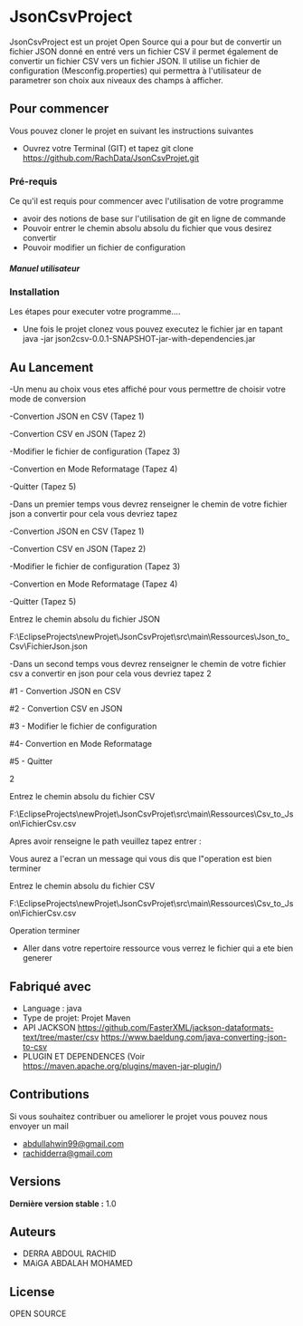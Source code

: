 # JsonCsvProject



 JsonCsvProject est un projet Open Source qui a pour but de convertir un fichier JSON donné en entré vers un fichier CSV
 il permet également de convertir un fichier CSV vers un fichier JSON. Il utilise un fichier de configuration (Mesconfig.properties) qui  permettra à l'utilisateur de parametrer son choix aux niveaux des champs à afficher.


## Pour commencer

Vous pouvez cloner le projet en suivant les instructions suivantes
- Ouvrez votre Terminal (GIT) et tapez git clone https://github.com/RachData/JsonCsvProjet.git

### Pré-requis

Ce qu'il est requis pour commencer avec l'utilisation de votre programme 

- avoir des notions de base sur l'utilisation de git en ligne de commande 
- Pouvoir entrer le chemin absolu absolu du fichier que vous desirez convertir
- Pouvoir modifier un fichier de configuration

##### Manuel utilisateur

### Installation 

Les étapes pour executer votre programme....

- Une fois le projet clonez vous pouvez executez le fichier jar en tapant java -jar json2csv-0.0.1-SNAPSHOT-jar-with-dependencies.jar

## Au Lancement

-Un menu au choix vous etes affiché pour vous permettre de choisir votre mode de conversion

 -Convertion JSON en CSV (Tapez 1)

 -Convertion CSV en JSON (Tapez 2)

 -Modifier le fichier de configuration (Tapez 3)

 -Convertion en Mode Reformatage (Tapez 4)

 -Quitter (Tapez 5)

-Dans un premier temps vous devrez renseigner le chemin de votre fichier json a convertir pour cela vous devriez tapez 

-Convertion JSON en CSV (Tapez 1)


-Convertion CSV en JSON (Tapez 2)


-Modifier le fichier de configuration (Tapez 3)


-Convertion en Mode Reformatage (Tapez 4)


 -Quitter (Tapez 5)



Entrez le chemin absolu du fichier JSON

F:\EclipseProjects\newProjet\JsonCsvProjet\src\main\Ressources\Json_to_Csv\FichierJson.json

-Dans un second temps  vous devrez renseigner le chemin de votre fichier csv a convertir en json pour cela vous devriez tapez 2

#1 - Convertion JSON en CSV

#2 - Convertion CSV en JSON

#3 - Modifier le fichier de configuration

#4- Convertion en Mode Reformatage

#5 - Quitter

2

Entrez le chemin absolu du fichier CSV

F:\EclipseProjects\newProjet\JsonCsvProjet\src\main\Ressources\Csv_to_Json\FichierCsv.csv


Apres avoir renseigne le path veuillez tapez entrer :

Vous aurez a l'ecran un message qui vous dis que l"operation est bien terminer

Entrez le chemin absolu du fichier CSV

F:\EclipseProjects\newProjet\JsonCsvProjet\src\main\Ressources\Csv_to_Json\FichierCsv.csv

Operation terminer


- Aller dans votre repertoire ressource vous verrez le fichier qui a ete bien generer

## Fabriqué avec 
* Language : java
* Type de projet: Projet Maven
* API JACKSON https://github.com/FasterXML/jackson-dataformats-text/tree/master/csv
 https://www.baeldung.com/java-converting-json-to-csv
* PLUGIN ET DEPENDENCES (Voir https://maven.apache.org/plugins/maven-jar-plugin/)

## Contributions

Si vous souhaitez contribuer ou ameliorer le projet vous pouvez nous envoyer un mail 
- abdullahwin99@gmail.com
- rachidderra@gmail.com

## Versions

**Dernière version stable :** 1.0

## Auteurs
- DERRA ABDOUL RACHID
- MAiGA ABDALAH MOHAMED

## License

OPEN SOURCE

